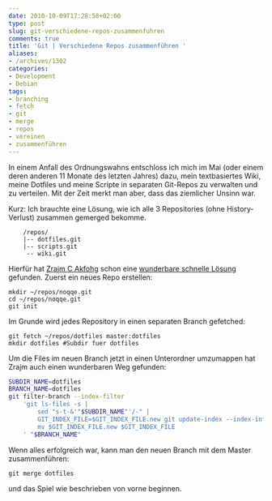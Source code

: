```yaml
---
date: 2010-10-09T17:28:58+02:00
type: post
slug: git-verschiedene-repos-zusammenfuhren
comments: true
title: 'Git | Verschiedene Repos zusammenführen '
aliases:
- /archives/1302
categories:
- Development
- Debian
tags:
- branching
- fetch
- git
- merge
- repos
- vereinen
- zusammenführen
---
```


In einem Anfall des Ordnungswahns entschloss ich mich im Mai (oder einem
deren anderen 11 Monate des letzten Jahres) dazu, mein textbasiertes Wiki,
meine Dotfiles und meine Scripte in separaten Git-Repos zu verwalten und zu
verteilen. Mit der Zeit merkt man aber, dass das ziemlicher Unsinn war.

Kurz: Ich brauchte eine Lösung, wie ich alle 3 Repositories (ohne
History-Verlust) zusammen gemerged bekomme.

```
    /repos/
    |-- dotfiles.git
    |-- scripts.git
     -- wiki.git
```

Hierfür hat [Zrajm C Akfohg](http://zrajm.org/) schon eine [wunderbare
schnelle Lösung](http://zrajm.org/ref/git-repo-merging.html) gefunden.
Zuerst ein neues Repo erstellen:

```
mkdir ~/repos/noqqe.git
cd ~/repos/noqqe.git
git init
```

Im Grunde wird jedes Repository in einen separaten Branch gefetched:

```
git fetch ~/repos/dotfiles master:dotfiles
mkdir dotfiles #Subdir fuer dotfiles
```

Um die Files im neuen Branch jetzt in einen Unterordner umzumappen hat
Zrajm auch einen wunderbaren Weg gefunden:

``` bash
SUBDIR_NAME=dotfiles
BRANCH_NAME=dotfiles
git filter-branch --index-filter
    'git ls-files -s |
        sed "s-t-&'"$SUBDIR_NAME"'/-" |
        GIT_INDEX_FILE=$GIT_INDEX_FILE.new git update-index --index-info &&
        mv $GIT_INDEX_FILE.new $GIT_INDEX_FILE
    ' "$BRANCH_NAME"
```

Wenn alles erfolgreich war, kann man den neuen Branch mit dem Master
zusammenführen:

```
git merge dotfiles
```

und das Spiel wie beschrieben von vorne beginnen.
